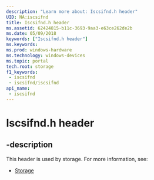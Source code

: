 ```yaml
---
description: "Learn more about: Iscsifnd.h header"
UID: NA:iscsifnd
title: Iscsifnd.h header
ms.assetid: 62424815-b11c-3693-9aa3-e63ce262de2b
ms.date: 05/09/2018
keywords: ["Iscsifnd.h header"]
ms.keywords: 
ms.prod: windows-hardware
ms.technology: windows-devices
ms.topic: portal
tech.root: storage
f1_keywords:
 - iscsifnd
 - iscsifnd/iscsifnd
api_name:
 - iscsifnd
---
```


# Iscsifnd.h header


## -description

This header is used by storage. For more information, see:

- [Storage](../_storage/index.md)


